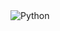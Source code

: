 <img alt="Python" src ="https://img.shields.io/badge/Python-ff5733.svg?&style=for-the-badge&logo=Python&logoColor=white"/>